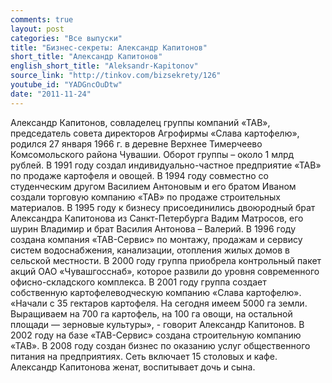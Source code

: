 ```yaml
---
comments: true
layout: post
categories: "Все выпуски"
title: "Бизнес-секреты: Александр Капитонов"
short_title: "Александр Капитонов"
english_short_title: "Aleksandr-Kapitonov"
source_link: "http://tinkov.com/bizsekrety/126"
youtube_id: "YADGncOuDtw"
date: "2011-11-24"
---
```

Александр Капитонов, совладелец группы компаний «ТАВ», председатель совета директоров Агрофирмы «Слава картофелю», родился 27 января 1966 г. в деревне Верхнее Тимерчеево Комсомольского района Чувашии. Оборот группы – около 1 млрд рублей.
В 1991 году создал индивидуально-частное предприятие «ТАВ» по продаже картофеля и овощей. В 1994 году совместно со студенческим другом Василием Антоновым и его братом Иваном создали торговую компанию «ТАВ» по продаже строительных материалов. В 1995 году к бизнесу присоединились двоюродный брат Александра Капитонова из Санкт-Петербурга Вадим Матросов, его шурин Владимир и брат Василия Антонова – Валерий. В 1996 году создана компания «ТАВ-Сервис» по монтажу, продажам и сервису систем водоснабжения, канализации, отопления жилых домов в сельской местности. В 2000 году группа приобрела контрольный пакет акций ОАО «Чувашгосснаб», которое развили до уровня современного офисно-складского комплекса. В 2001 году группа создает собственную картофелеводческую компанию «Слава картофелю». «Начали с 35 гектаров картофеля. На сегодня имеем 5000 га земли. Выращиваем на 700 га картофель, на 100 га овощи, на остальной площади — зерновые культуры», - говорит Александр Капитонов. В 2002 году на базе «ТАВ-Сервис» создана строительную компанию «ТАВ». В 2008 году создан бизнес по оказанию услуг общественного питания на предприятиях. Сеть включает 15 столовых и кафе. Александр Капитонова женат, воспитывает дочь и сына.
